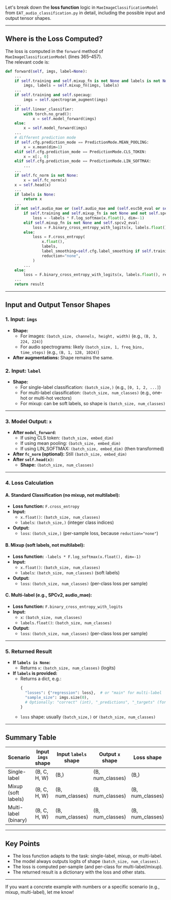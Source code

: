Let's break down the **loss function** logic in `MaeImageClassificationModel` from `EAT_audio_classification.py` in detail, including the possible input and output tensor shapes.

---

## Where is the Loss Computed?

The loss is computed in the `forward` method of `MaeImageClassificationModel` (lines 365–457).  
The relevant code is:

```python
def forward(self, imgs, label=None):
    ...
    if self.training and self.mixup_fn is not None and labels is not None: 
        imgs, labels = self.mixup_fn(imgs, labels)
    ...
    if self.training and self.specaug:
        imgs = self.spectrogram_augment(imgs)
    ...
    if self.linear_classifier:
        with torch.no_grad():
            x = self.model_forward(imgs)
    else:
        x = self.model_forward(imgs)
    ...
    # different prediction mode
    if self.cfg.prediction_mode == PredictionMode.MEAN_POOLING:
        x = x.mean(dim=1)
    elif self.cfg.prediction_mode == PredictionMode.CLS_TOKEN:
        x = x[:, 0]
    elif self.cfg.prediction_mode == PredictionMode.LIN_SOFTMAX:
        ...
    ...
    if self.fc_norm is not None:
        x = self.fc_norm(x)
    x = self.head(x)
    ...
    if labels is None:
        return x
    ...
    if not self.audio_mae or (self.audio_mae and (self.esc50_eval or self.spcv2_eval )):
        if self.training and self.mixup_fn is not None and not self.spcv2_eval:
            loss = -labels * F.log_softmax(x.float(), dim=-1)
        elif self.mixup_fn is not None and self.spcv2_eval:
            loss = F.binary_cross_entropy_with_logits(x, labels.float(), reduction="none")
        else:
            loss = F.cross_entropy(
                x.float(),
                labels,
                label_smoothing=self.cfg.label_smoothing if self.training else 0,
                reduction="none",
            )
        ...
    else:
        loss = F.binary_cross_entropy_with_logits(x, labels.float(), reduction="none")
    ...
    return result
```

---

## **Input and Output Tensor Shapes**

### 1. **Input: `imgs`**

- **Shape:**  
  - For images: `(batch_size, channels, height, width)` (e.g., `(B, 3, 224, 224)`)
  - For audio spectrograms: likely `(batch_size, 1, freq_bins, time_steps)` (e.g., `(B, 1, 128, 1024)`)
- **After augmentations:** Shape remains the same.

### 2. **Input: `label`**

- **Shape:**  
  - For single-label classification: `(batch_size,)` (e.g., `[0, 1, 2, ...]`)
  - For multi-label classification: `(batch_size, num_classes)` (e.g., one-hot or multi-hot vectors)
  - For mixup: can be soft labels, so shape is `(batch_size, num_classes)`

---

### 3. **Model Output: `x`**

- **After `model_forward`:**
  - If using CLS token: `(batch_size, embed_dim)`
  - If using mean pooling: `(batch_size, embed_dim)`
  - If using LIN_SOFTMAX: `(batch_size, embed_dim)` (then transformed)
- **After `fc_norm` (optional):** Still `(batch_size, embed_dim)`
- **After `self.head(x)`:**  
  - **Shape:** `(batch_size, num_classes)`

---

### 4. **Loss Calculation**

#### **A. Standard Classification (no mixup, not multilabel):**
- **Loss function:** `F.cross_entropy`
- **Input:**
  - `x.float()`: `(batch_size, num_classes)`
  - `labels`: `(batch_size,)` (integer class indices)
- **Output:**  
  - `loss`: `(batch_size,)` (per-sample loss, because `reduction="none"`)

#### **B. Mixup (soft labels, not multilabel):**
- **Loss function:** `-labels * F.log_softmax(x.float(), dim=-1)`
- **Input:**
  - `x.float()`: `(batch_size, num_classes)`
  - `labels`: `(batch_size, num_classes)` (soft labels)
- **Output:**  
  - `loss`: `(batch_size, num_classes)` (per-class loss per sample)

#### **C. Multi-label (e.g., SPCv2, audio_mae):**
- **Loss function:** `F.binary_cross_entropy_with_logits`
- **Input:**
  - `x`: `(batch_size, num_classes)`
  - `labels.float()`: `(batch_size, num_classes)`
- **Output:**  
  - `loss`: `(batch_size, num_classes)` (per-class loss per sample)

---

### 5. **Returned Result**

- **If `labels is None`:**  
  - Returns `x`: `(batch_size, num_classes)` (logits)
- **If `labels` is provided:**  
  - Returns a dict, e.g.:
    ```python
    {
      "losses": {"regression": loss},  # or "main" for multi-label
      "sample_size": imgs.size(0),
      # Optionally: "correct" (int), "_predictions", "_targets" (for eval)
    }
    ```
  - `loss` shape: usually `(batch_size,)` or `(batch_size, num_classes)`

---

## **Summary Table**

| Scenario                | Input `imgs` shape      | Input `labels` shape         | Output `x` shape           | Loss shape                |
|-------------------------|------------------------|-----------------------------|----------------------------|---------------------------|
| Single-label            | (B, C, H, W)           | (B,)                        | (B, num_classes)           | (B,)                      |
| Mixup (soft labels)     | (B, C, H, W)           | (B, num_classes)            | (B, num_classes)           | (B, num_classes)          |
| Multi-label (binary)    | (B, C, H, W)           | (B, num_classes)            | (B, num_classes)           | (B, num_classes)          |

---

## **Key Points**

- The loss function adapts to the task: single-label, mixup, or multi-label.
- The model always outputs logits of shape `(batch_size, num_classes)`.
- The loss is computed per-sample (and per-class for multi-label/mixup).
- The returned result is a dictionary with the loss and other stats.

---

If you want a concrete example with numbers or a specific scenario (e.g., mixup, multi-label), let me know!
